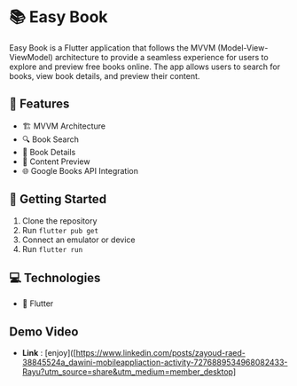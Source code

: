 # 📚 Easy Book

Easy Book is a Flutter application that follows the MVVM (Model-View-ViewModel) architecture to provide a seamless experience for users to explore and preview free books online. The app allows users to search for books, view book details, and preview their content.


## 🌟 Features
- 🏗️ MVVM Architecture
- 🔍 Book Search 
- 📖 Book Details
- 👀 Content Preview
- 🌐 Google Books API Integration

## 🚀 Getting Started
1. Clone the repository
2. Run `flutter pub get`
3. Connect an emulator or device
4. Run `flutter run`

## 💻 Technologies
- 📱 Flutter
  
## Demo Video
- **Link** :  [enjoy]([https://www.linkedin.com/posts/zayoud-raed-38845524a_dawini-mobileappliaction-activity-7276889534968082433-Rayu?utm_source=share&utm_medium=member_desktop]

